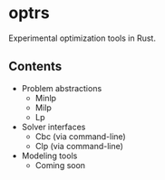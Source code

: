 # optrs

Experimental optimization tools in Rust.

## Contents

* Problem abstractions
  * Minlp
  * Milp
  * Lp
* Solver interfaces
  * Cbc (via command-line)
  * Clp (via command-line)
* Modeling tools
  * Coming soon
